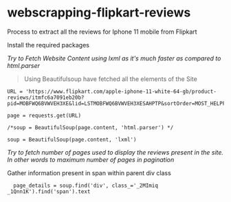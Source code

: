 # webscrapping-flipkart-reviews

Process to extract all the reviews for Iphone 11 mobile from Flipkart

Install the required packages 

*Try to Fetch Website Content using lxml as it's much faster as compared to html.parser*

> Using Beautifulsoup have fetched all the elements of the Site

 ```
 URL = 'https://www.flipkart.com/apple-iphone-11-white-64-gb/product-reviews/itmfc6a7091eb20b?pid=MOBFWQ6BVWVEH3XE&lid=LSTMOBFWQ6BVWVEH3XESAHPTP&sortOrder=MOST_HELPFUL&certifiedBuyer=false&aid=overall&page=1'

 page = requests.get(URL)

/*soup = BeautifulSoup(page.content, 'html.parser') */

soup = BeautifulSoup(page.content, 'lxml')  
```

*Try to fetch number of pages used to display the reviews present in the site. In other words to maximum number of pages in pagination*

Gather information present in span within parent div class

```
  page_details = soup.find('div', class_='_2MImiq _1Qnn1K').find('span').text  
 ``` 


